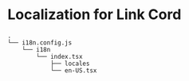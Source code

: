 # Localization for Link Cord

```
.
└── i18n.config.js
    └── i18n
        └── index.tsx
            ├── locales
            └── en-US.tsx
```
